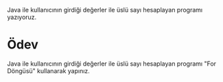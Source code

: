 ﻿Java ile kullanıcının girdiği değerler ile üslü sayı hesaplayan programı yazıyoruz.

# Ödev

Java ile kullanıcının girdiği değerler ile üslü sayı hesaplayan programı "For Döngüsü" kullanarak yapınız.